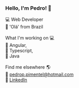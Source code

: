 ### Hello, I'm Pedro! 👋

💻 Web Developer <br>
🌟 'Olá' from Brazil 
<br><br>
What I'm working on 💻<br>
🧠 Angular,<br>
🧠 Typescript,<br>
🧠 Java
<br><br>
Find me elsewhere 🌎<br>
🚀 pedrop.pimentel@hotmail.com <br>
💼 [LinkedIn](https://www.linkedin.com/in/pimentelpedrop/) <br>

